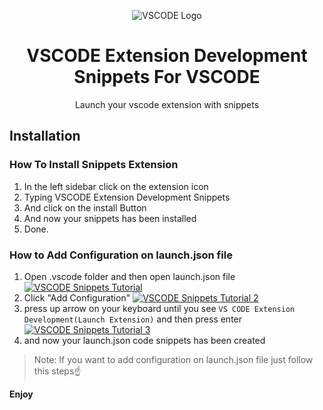 <p align="center">
    <img src="https://i.postimg.cc/3x09spzy/vscode-extension-development-snippets-logo.jpg" alt="VSCODE Logo">
    <h1 align="center">VSCODE Extension Development Snippets For VSCODE</h1>
    <p align="center">Launch your vscode extension with snippets</p>
</p>

## Installation
### How To Install Snippets Extension
1. In the left sidebar click on the extension icon
2. Typing VSCODE Extension Development Snippets
3. And click on the install Button
4. And now your snippets has been installed
5. Done.

### How to Add Configuration on launch.json file
1. Open .vscode folder and then open launch.json file
[![VSCODE Snippets Tutorial](https://xp.io/storage/FBjwOqy.gif)](https://xp.io/storage/FBjwOqy.gif)
2. Click "Add Configuration"
[![VSCODE Snippets Tutorial 2](https://xp.io/storage/FBgChRx.gif)](https://xp.io/storage/FBgChRx.gif)
3. press up arrow on your keyboard until you see `VS CODE Extension Development(Launch Extension)` and then press enter
[![VSCODE Snippets Tutorial 3](https://xp.io/storage/Fob7AyT.gif)](https://xp.io/storage/Fob7AyT.gif)
4. and now your launch.json code snippets has been created
> Note: If you want to add configuration on launch.json file just follow this steps☝

**Enjoy**